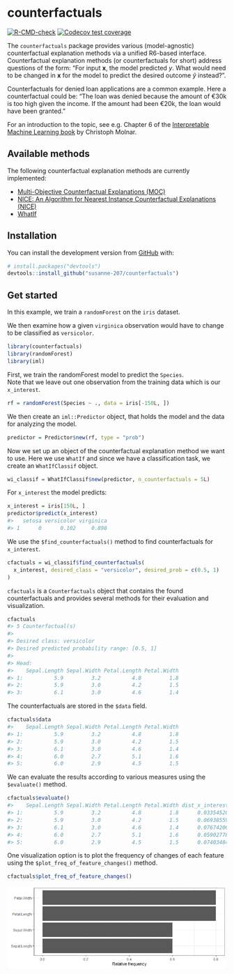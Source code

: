 
<!-- README.md is generated from README.Rmd. Please edit that file -->

# counterfactuals

<!-- badges: start -->

[![R-CMD-check](https://github.com/susanne-207/counterfactuals/workflows/R-CMD-check/badge.svg)](https://github.com/susanne-207/counterfactuals/actions)
[![Codecov test
coverage](https://codecov.io/gh/susanne-207/counterfactuals/branch/main/graph/badge.svg)](https://codecov.io/gh/susanne-207/counterfactuals?branch=main)
<!-- badges: end -->

The `counterfactuals` package provides various (model-agnostic)
counterfactual explanation methods via a unified R6-based interface.
Counterfactual explanation methods (or counterfactuals for short)
address questions of the form: “For input **x**, the model predicted
*y*. What would need to be changed in **x** for the model to predict the
desired outcome *ỹ* instead?”.

Counterfactuals for denied loan applications are a common example. Here
a counterfactual could be: “The loan was denied because the amount of
€30k is too high given the income. If the amount had been €20k, the loan
would have been granted.”

For an introduction to the topic, see e.g. Chapter 6 of the
[Interpretable Machine Learning
book](https://christophm.github.io/interpretable-ml-book/) by Christoph
Molnar.

## Available methods

The following counterfactual explanation methods are currently
implemented:

-   [Multi-Objective Counterfactual Explanations
    (MOC)](https://arxiv.org/abs/2004.11165)
-   [NICE: An Algorithm for Nearest Instance Counterfactual Explanations
    (NICE)](https://arxiv.org/abs/2104.07411)
-   [WhatIf](https://arxiv.org/abs/1907.04135)

## Installation

You can install the development version from
[GitHub](https://github.com/) with:

``` r
# install.packages("devtools")
devtools::install_github("susanne-207/counterfactuals")
```

## Get started

In this example, we train a `randomForest` on the `iris` dataset.

We then examine how a given `virginica` observation would have to change
to be classified as `versicolor`.

``` r
library(counterfactuals)
library(randomForest)
library(iml)
```

First, we train the randomForest model to predict the `Species`. <br>
Note that we leave out one observation from the training data which is
our `x_interest`.

``` r
rf = randomForest(Species ~ ., data = iris[-150L, ])
```

We then create an `iml::Predictor` object, that holds the model and the
data for analyzing the model.

``` r
predictor = Predictor$new(rf, type = "prob")
```

Now we set up an object of the counterfactual explanation method we want
to use. Here we use `WhatIf` and since we have a classification task, we
create an `WhatIfClassif` object.

``` r
wi_classif = WhatIfClassif$new(predictor, n_counterfactuals = 5L)
```

For `x_interest` the model predicts:

``` r
x_interest = iris[150L, ]
predictor$predict(x_interest)
#>   setosa versicolor virginica
#> 1      0      0.102     0.898
```

We use the `$find_counterfactuals()` method to find counterfactuals for
`x_interest`.

``` r
cfactuals = wi_classif$find_counterfactuals(
  x_interest, desired_class = "versicolor", desired_prob = c(0.5, 1)
)
```

`cfactuals` is a `Counterfactuals` object that contains the found
counterfactuals and provides several methods for their evaluation and
visualization.

``` r
cfactuals
#> 5 Counterfactual(s) 
#>  
#> Desired class: versicolor 
#> Desired predicted probability range: [0.5, 1] 
#>  
#> Head: 
#>    Sepal.Length Sepal.Width Petal.Length Petal.Width
#> 1:          5.9         3.2          4.8         1.8
#> 2:          5.9         3.0          4.2         1.5
#> 3:          6.1         3.0          4.6         1.4
```

The counterfactuals are stored in the `$data` field.

``` r
cfactuals$data
#>    Sepal.Length Sepal.Width Petal.Length Petal.Width
#> 1:          5.9         3.2          4.8         1.8
#> 2:          5.9         3.0          4.2         1.5
#> 3:          6.1         3.0          4.6         1.4
#> 4:          6.0         2.7          5.1         1.6
#> 5:          6.0         2.9          4.5         1.5
```

We can evaluate the results according to various measures using the
`$evaluate()` method.

``` r
cfactuals$evaluate()
#>    Sepal.Length Sepal.Width Petal.Length Petal.Width dist_x_interest nr_changed dist_train dist_target
#> 1:          5.9         3.2          4.8         1.8      0.03354520          2          0           0
#> 2:          5.9         3.0          4.2         1.5      0.06938559          2          0           0
#> 3:          6.1         3.0          4.6         1.4      0.07674200          3          0           0
#> 4:          6.0         2.7          5.1         1.6      0.05902778          3          0           0
#> 5:          6.0         2.9          4.5         1.5      0.07403484          4          0           0
```

One visualization option is to plot the frequency of changes of each
feature using the `$plot_freq_of_feature_changes()` method.

``` r
cfactuals$plot_freq_of_feature_changes()
```

![](man/figures/README-unnamed-chunk-10-1.png)<!-- -->
